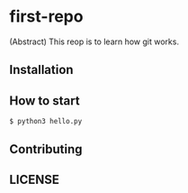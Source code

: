 # first-repo

(Abstract) This reop is to learn how git works.

## Installation

## How to start

```shell
$ python3 hello.py
```

## Contributing

## LICENSE
